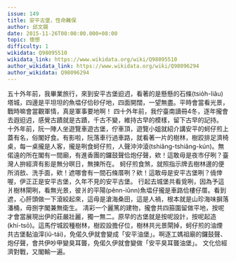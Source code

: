 ```yaml
---
issue: 149
title: 安平古堡，性命難保
author: 邱文錫
date: 2015-11-26T00:00:00.000+08:00
topic: 懷想
difficulty: 1
wikidata: Q98095510
wikidata_link: https://www.wikidata.org/wiki/Q98095510
author_wikidata_link: https://www.wikidata.org/wiki/Q98096294
author_wikidata: Q98096294
---
```

五十外年前，我畢業旅行，來到安平古堡𨑨迌，看著的是懸懸的石條(tsio̍h-liâu)塔城，四邊是平坦坦的魚塭仔佮砂仔地，四面開闊，一望無盡。平時會當看光景，戰時嘛會當觀軍情，真是軍事要地啊！
四十外年前，我佇臺南讀冊4冬，逐年攏會去遐𨑨迌，感覺古蹟就是古蹟，千古不變，維持古早的模樣，留下古早的記持。
十外年前，阮一陣人坐遊覽車遊古堡，佇車頂，遊覽小姐就紹介講安平的蚵仔煎上蓋有名，俗閣好食。有影啦，阮落車行過車路，就看著一片的樹林，樹跤排足濟椅桌，每一桌攏是人客，攏是咧食蚵仔煎，人聲沖沖滾(tshiâng-tshiâng-kún)。無偌遠的所在閣有一間廟，有進香團的鑼鼓聲佮炮仔聲，欸！這敢毋是夜市仔咧？臺灣人拚經濟有影是無分暝日，無揀所在。
蚵仔煎食煞，就照指示牌去樹林邊的便所消敨、洗手面，欸！遮哪會有一間石條厝咧？欸！這敢毋是安平古堡咧？僥倖喔，伊正正是安平古堡，久年不見的安平古堡。
行起去城堡共看覓咧，因為予這爿樹林閘咧，看無光景，彼爿的平陽(pênn-iûnn)魚塭仔攏是車路佮樓仔厝。看到遮，心肝頭做一下滾絞起來，這毋是滄海桑田，這是人禍，根本就是山珍海味摒落潘桶，毋捌字閣兼無衛生。
凊彩一个麗篤的建物，攏會共四箍圍留做平地，按呢才會當展現出伊的莊嚴壯麗，獨一無二。原早的古堡就是按呢設計，按呢起造(khí-tsō)。這馬佇城跤種樹林，樹跤設擔仔位，樹林共光景閘掉，蚵仔煎的油煙共古堡黏油滓(iû-tái)，免偌久伊就會變成「安平油堡」。啊逐工媽祖廟的鑼鼓聲、炮仔聲，會共伊吵甲變臭耳聾，免偌久伊就會變做「安平臭耳聾油堡」。
文化佮經濟對戰，又閣輸一遍。
